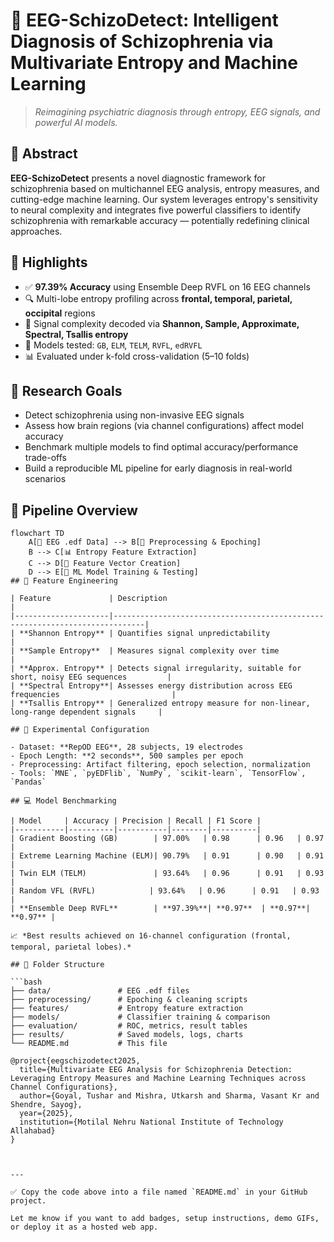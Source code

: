 # 🧠 EEG-SchizoDetect: Intelligent Diagnosis of Schizophrenia via Multivariate Entropy and Machine Learning

> _Reimagining psychiatric diagnosis through entropy, EEG signals, and powerful AI models._

## 📌 Abstract

**EEG-SchizoDetect** presents a novel diagnostic framework for schizophrenia based on multichannel EEG analysis, entropy measures, and cutting-edge machine learning. Our system leverages entropy's sensitivity to neural complexity and integrates five powerful classifiers to identify schizophrenia with remarkable accuracy — potentially redefining clinical approaches.

## 🚀 Highlights

- ✅ **97.39% Accuracy** using Ensemble Deep RVFL on 16 EEG channels  
- 🔍 Multi-lobe entropy profiling across **frontal, temporal, parietal, occipital** regions  
- 🧠 Signal complexity decoded via **Shannon, Sample, Approximate, Spectral, Tsallis entropy**  
- 🤖 Models tested: `GB`, `ELM`, `TELM`, `RVFL`, `edRVFL`  
- 📊 Evaluated under k-fold cross-validation (5–10 folds)

## 🎯 Research Goals

- Detect schizophrenia using non-invasive EEG signals  
- Assess how brain regions (via channel configurations) affect model accuracy  
- Benchmark multiple models to find optimal accuracy/performance trade-offs  
- Build a reproducible ML pipeline for early diagnosis in real-world scenarios


## 🚀 Pipeline Overview

```mermaid
flowchart TD
    A[📂 EEG .edf Data] --> B[🔧 Preprocessing & Epoching]
    B --> C[📊 Entropy Feature Extraction]
    C --> D[🧮 Feature Vector Creation]
    D --> E[🤖 ML Model Training & Testing]
## 🧠 Feature Engineering

| Feature             | Description                                                                 |
|---------------------|-----------------------------------------------------------------------------|
| **Shannon Entropy** | Quantifies signal unpredictability                                           |
| **Sample Entropy**  | Measures signal complexity over time                                         |
| **Approx. Entropy** | Detects signal irregularity, suitable for short, noisy EEG sequences         |
| **Spectral Entropy**| Assesses energy distribution across EEG frequencies                         |
| **Tsallis Entropy** | Generalized entropy measure for non-linear, long-range dependent signals     |

## 🧪 Experimental Configuration

- Dataset: **RepOD EEG**, 28 subjects, 19 electrodes  
- Epoch Length: **2 seconds**, 500 samples per epoch  
- Preprocessing: Artifact filtering, epoch selection, normalization  
- Tools: `MNE`, `pyEDFlib`, `NumPy`, `scikit-learn`, `TensorFlow`, `Pandas`

## 💻 Model Benchmarking

| Model     | Accuracy | Precision | Recall | F1 Score |
|-----------|----------|-----------|--------|----------|
| Gradient Boosting (GB)        | 97.00%   | 0.98      | 0.96   | 0.97     |
| Extreme Learning Machine (ELM)| 90.79%   | 0.91      | 0.90   | 0.91     |
| Twin ELM (TELM)               | 93.64%   | 0.96      | 0.91   | 0.93     |
| Random VFL (RVFL)            | 93.64%   | 0.96      | 0.91   | 0.93     |
| **Ensemble Deep RVFL**        | **97.39%**| **0.97**  | **0.97**| **0.97** |

📈 *Best results achieved on 16-channel configuration (frontal, temporal, parietal lobes).*

## 📁 Folder Structure

```bash
├── data/               # EEG .edf files
├── preprocessing/      # Epoching & cleaning scripts
├── features/           # Entropy feature extraction
├── models/             # Classifier training & comparison
├── evaluation/         # ROC, metrics, result tables
├── results/            # Saved models, logs, charts
└── README.md           # This file

@project{eegschizodetect2025,
  title={Multivariate EEG Analysis for Schizophrenia Detection: Leveraging Entropy Measures and Machine Learning Techniques across Channel Configurations},
  author={Goyal, Tushar and Mishra, Utkarsh and Sharma, Vasant Kr and Shendre, Sayog},
  year={2025},
  institution={Motilal Nehru National Institute of Technology Allahabad}
}



---

✅ Copy the code above into a file named `README.md` in your GitHub project.

Let me know if you want to add badges, setup instructions, demo GIFs, or deploy it as a hosted web app.

